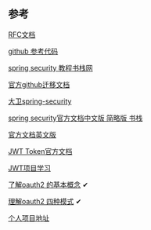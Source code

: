 

## 参考

[RFC文档](http://www.rfcreader.com/#rfc6749_line230)

[github 参考代码](https://github.com/smltq/spring-boot-demo/blob/master/security-oauth2-auth-code/soac-server/src/main/java/com/easy/securityOauth2AuthCodeServer/config/AuthorizationServerConfig.java)

[spring security 教程书栈网](https://www.bookstack.cn/read/spring-security-tutorial/README.md)

[官方github迁移文档](https://github.com/spring-projects/spring-security/wiki/OAuth-2.0-Migration-Guide)

[大卫spring-security](https://github.com/waylau/spring-security-tutorial)

[spring security官方文档中文版 简略版 书栈](https://www.bookstack.cn/read/spring-security-reference-zh/01_preface.md)

[官方文档英文版](https://docs.spring.io/spring-security/reference/servlet/architecture.html)

[JWT Token官方文档](https://jwt.io/introduction)

[JWT项目学习](https://github.com/szerhusenBC/jwt-spring-security-demo/blob/master/src/main/java/org/zerhusen/config/WebSecurityConfig.java)

[了解oauth2 的基本概念](https://www.bilibili.com/video/BV1VE411h7aL/?spm_id_from=333.788.recommend_more_video.0&vd_source=6df4aa7b31f2694a11d8f97c71a807d8) ✔

[理解oauth2 四种模式](https://blog.51cto.com/u_15344989/4964824)  ✔

[个人项目地址](https://gitcode.net/weixin_38331049/koala_project/-/tree/master/spring-security-sample)